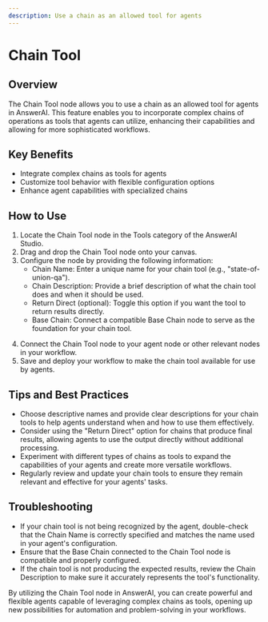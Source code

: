 ```yaml
---
description: Use a chain as an allowed tool for agents
---
```


# Chain Tool

## Overview

The Chain Tool node allows you to use a chain as an allowed tool for agents in AnswerAI. This feature enables you to incorporate complex chains of operations as tools that agents can utilize, enhancing their capabilities and allowing for more sophisticated workflows.

## Key Benefits

- Integrate complex chains as tools for agents
- Customize tool behavior with flexible configuration options
- Enhance agent capabilities with specialized chains

## How to Use

1. Locate the Chain Tool node in the Tools category of the AnswerAI Studio.
2. Drag and drop the Chain Tool node onto your canvas.
3. Configure the node by providing the following information:
   - Chain Name: Enter a unique name for your chain tool (e.g., "state-of-union-qa").
   - Chain Description: Provide a brief description of what the chain tool does and when it should be used.
   - Return Direct (optional): Toggle this option if you want the tool to return results directly.
   - Base Chain: Connect a compatible Base Chain node to serve as the foundation for your chain tool.

<!-- TODO: Add a screenshot showing the Chain Tool node configuration panel -->

4. Connect the Chain Tool node to your agent node or other relevant nodes in your workflow.
5. Save and deploy your workflow to make the chain tool available for use by agents.

## Tips and Best Practices

- Choose descriptive names and provide clear descriptions for your chain tools to help agents understand when and how to use them effectively.
- Consider using the "Return Direct" option for chains that produce final results, allowing agents to use the output directly without additional processing.
- Experiment with different types of chains as tools to expand the capabilities of your agents and create more versatile workflows.
- Regularly review and update your chain tools to ensure they remain relevant and effective for your agents' tasks.

## Troubleshooting

- If your chain tool is not being recognized by the agent, double-check that the Chain Name is correctly specified and matches the name used in your agent's configuration.
- Ensure that the Base Chain connected to the Chain Tool node is compatible and properly configured.
- If the chain tool is not producing the expected results, review the Chain Description to make sure it accurately represents the tool's functionality.

By utilizing the Chain Tool node in AnswerAI, you can create powerful and flexible agents capable of leveraging complex chains as tools, opening up new possibilities for automation and problem-solving in your workflows.
